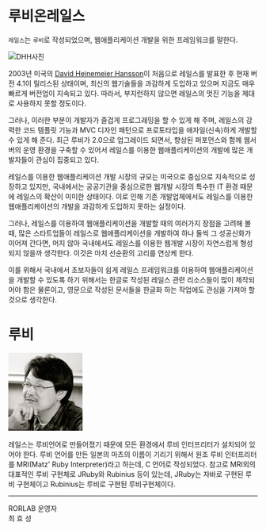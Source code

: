 # 루비온레일스

`레일스`는 `루비`로 작성되었으며, 웹애플리케이션 개발을 위한 프레임워크를 말한다.

![DHH사진](http://david.heinemeierhansson.com/images/me.jpg)

2003년 미국의 [David Heinemeier Hansson](http://david.heinemeierhansson.com)이 처음으로 레일스를 발표한 후 현재 버전 4.1이 릴리스된 상태이며, 최신의 웹기술들을 과감하게 도입하고 있으며 지금도 매우 빠르게 버전업이 지속되고 있다. 따라서, 부지런하지 않으면 레일스의 멋진 기능을 제대로 사용하지 못할 정도이다.

그러나, 이러한 부분이 개발자가 즐겁게 프로그래밍을 할 수 있게 해 주며, 레일스의 강력한 코드 템플릿 기능과 MVC 디자인 패턴으로 프로토타입을 애자일(신속)하게 개발할 수 있게 해 준다. 최근 루비가 2.0으로 업그레이드 되면서, 향상된 퍼포먼스와 함께 웹서버의 운영 환경을 구축할 수 있어서 레일스를 이용한 웹애플리케이션의 개발에 많은 개발자들이 관심이 집중되고 있다.

레일스를 이용한 웹애플리케이션 개발 시장의 규모는 미국으로 중심으로 지속적으로 성장하고 있지만, 국내에서는 공공기관을 중심으로한 웹개발 시장의 특수한 IT 환경 때문에 레일스의 확산이 미미한 상태이다. 이로 인해 기존 개발업체에서도 레일스를 이용한 웹애플리케이션의 개발을 과감하게 도입하지 못하는 실정이다.

그러나, 레일스를 이용하여 웹애플리케이션을 개발할 때의 여러가지 장점을 고려해 볼 때, 많은 스타트업들이 레일스로 웹애플리케이션을 개발하여 하나 둘씩 그 성공신화가 이어져 간다면, 머지 않아 국내에서도 레일스를 이용한 웹개발 시장이 자연스럽게 형성되지 않을까 생각한다. 이것은 마치 선순환의 고리를 연상케 한다.

이를 위해서 국내에서 초보자들이 쉽게 레일스 프레임워크를 이용하여 웹애플리케이션을 개발할 수 있도록 하기 위해서는 한글로 작성된 레일스 관련 리소스들이 많이 제작되어야 함은 물론이고, 영문으로 작성된 문서들을 한글화 하는 작업에도 관심을 가져야 할 것으로 생각한다.



# 루비

![](/assets/Matz_zpsb4305ed2.png)

레일스는 루비언어로 만들어졌기 때문에 모든 환경에서 루비 인터프리터가 설치되어 있어야 한다. 루비 언어를 만든 일본의 마츠의 이름이 기리기 위해서 원조 루비 인터프리터를 MRI(Matz' Ruby Interpreter)라고 하는데, C 언어로 작성되었다. 참고로 MRI외의 대표적인 루비 구현체로 JRuby와 Rubinius 등이 있는데, JRuby는 자바로 구현된 루비 구현체이고 Rubinius는 루비로 구현된 루비구현체이다.




---

RORLAB 운영자<br />
최 효 성
